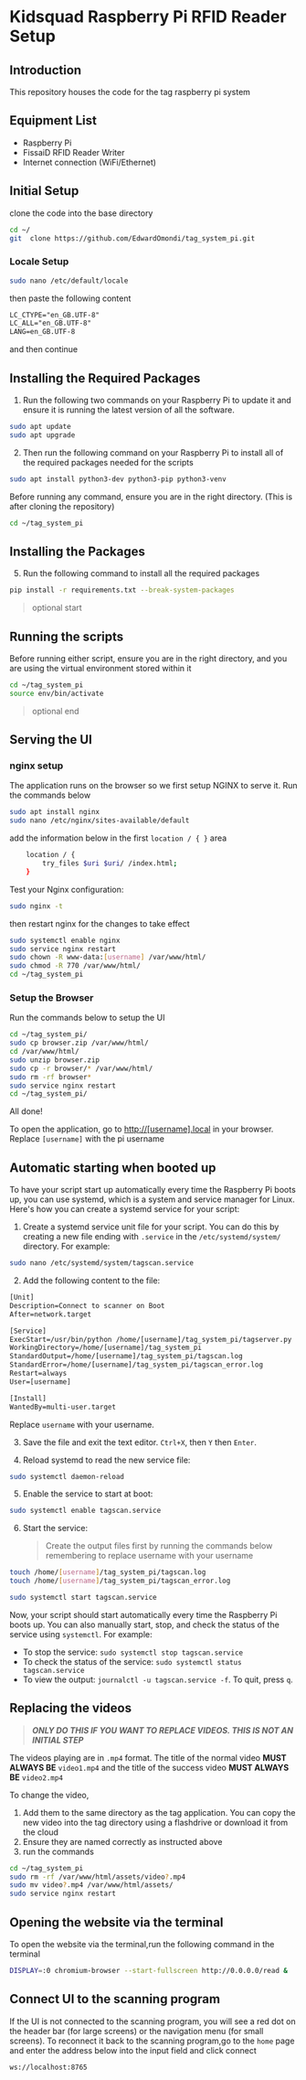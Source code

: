 # Kidsquad Raspberry Pi RFID Reader Setup

## Introduction

This repository houses the code for the tag raspberry pi system

## Equipment List

- Raspberry Pi
- FissaiD RFID Reader Writer
- Internet connection (WiFi/Ethernet)

## Initial Setup

clone the code into the base directory

```bash
cd ~/
git  clone https://github.com/EdwardOmondi/tag_system_pi.git
```

### Locale Setup

```bash
sudo nano /etc/default/locale
```

then paste the following content

```txt
LC_CTYPE="en_GB.UTF-8"
LC_ALL="en_GB.UTF-8"
LANG=en_GB.UTF-8
```

and then continue

## Installing the Required Packages

1. Run the following two commands on your Raspberry Pi to update it and ensure it is running the latest version of all the software.

```bash
sudo apt update
sudo apt upgrade
```

2. Then run the following command on your Raspberry Pi to install all of the required packages needed for the scripts

```bash
sudo apt install python3-dev python3-pip python3-venv
```

Before running any command, ensure you are in the right directory. (This is after cloning the repository)

```bash
cd ~/tag_system_pi
```

## Installing the Packages

5. Run the following command to install all the required packages

```bash
pip install -r requirements.txt --break-system-packages
```

> optional start

## Running the scripts

Before running either script, ensure you are in the right directory, and you are using the virtual environment stored within it

```bash
cd ~/tag_system_pi
source env/bin/activate
```

> optional end

## Serving the UI

### nginx setup

The application runs on the browser so we first setup NGINX to serve it.
Run the commands below

```bash
sudo apt install nginx
sudo nano /etc/nginx/sites-available/default
```

add the information below in the first `location / { }` area

```bash
    location / {
        try_files $uri $uri/ /index.html;
    }
```

Test your Nginx configuration:

```bash
sudo nginx -t
```

then restart nginx for the changes to take effect

```bash
sudo systemctl enable nginx
sudo service nginx restart
sudo chown -R www-data:[username] /var/www/html/
sudo chmod -R 770 /var/www/html/
cd ~/tag_system_pi
```
### Setup the Browser

Run the commands below to setup the UI

```bash
cd ~/tag_system_pi/
sudo cp browser.zip /var/www/html/
cd /var/www/html/
sudo unzip browser.zip
sudo cp -r browser/* /var/www/html/
sudo rm -rf browser*
sudo service nginx restart
cd ~/tag_system_pi/
```
All done!

To open the application, go to [http://[username].local](http://[username].local) in your browser. Replace `[username]` with the pi username

## Automatic starting when booted up

To have your script start up automatically every time the Raspberry Pi boots up, you can use systemd, which is a system and service manager for Linux. Here's how you can create a systemd service for your script:

1. Create a systemd service unit file for your script. You can do this by creating a new file ending with `.service` in the `/etc/systemd/system/` directory. For example:

```bash
sudo nano /etc/systemd/system/tagscan.service
```

2. Add the following content to the file:

```txt
[Unit]
Description=Connect to scanner on Boot
After=network.target

[Service]
ExecStart=/usr/bin/python /home/[username]/tag_system_pi/tagserver.py
WorkingDirectory=/home/[username]/tag_system_pi
StandardOutput=/home/[username]/tag_system_pi/tagscan.log
StandardError=/home/[username]/tag_system_pi/tagscan_error.log
Restart=always
User=[username]

[Install]
WantedBy=multi-user.target
```

Replace `username` with your username.

3. Save the file and exit the text editor. `Ctrl+X`, then `Y` then `Enter`.

4. Reload systemd to read the new service file:

```bash
sudo systemctl daemon-reload
```

5. Enable the service to start at boot:

```bash
sudo systemctl enable tagscan.service
```

6. Start the service:
   > Create the output files first by running the commands below remembering to replace username with your username

```bash
touch /home/[username]/tag_system_pi/tagscan.log
touch /home/[username]/tag_system_pi/tagscan_error.log
```

```bash
sudo systemctl start tagscan.service
```

Now, your script should start automatically every time the Raspberry Pi boots up. You can also manually start, stop, and check the status of the service using `systemctl`. For example:

- To stop the service: `sudo systemctl stop tagscan.service`
- To check the status of the service: `sudo systemctl status tagscan.service`
- To view the output: `journalctl -u tagscan.service -f`. To quit, press `q`.

## Replacing the videos

> **_ONLY DO THIS IF YOU WANT TO REPLACE VIDEOS. THIS IS NOT AN INITIAL STEP_**

The videos playing are in `.mp4` format.
The title of the normal video **MUST ALWAYS BE** `video1.mp4`
and the title of the success video **MUST ALWAYS BE** `video2.mp4`

To change the video,

1. Add them to the same directory as the tag application. You can copy the new video into the tag directory using a flashdrive or download it from the cloud
2. Ensure they are named correctly as instructed above
3. run the commands

```bash
cd ~/tag_system_pi
sudo rm -rf /var/www/html/assets/video?.mp4
sudo mv video?.mp4 /var/www/html/assets/
sudo service nginx restart
```

## Opening the website via the terminal

To open the website via the terminal,run the following command in the terminal

```bash
DISPLAY=:0 chromium-browser --start-fullscreen http://0.0.0.0/read &
```

## Connect UI to the scanning program
If the UI is not connected to the scanning program, you will see a red dot on the header bar (for large screens) or the navigation menu (for small  screens).
To  reconnect it back to the scanning program,go to the `home` page and enter  the address below into the input field and click  connect
```url
ws://localhost:8765
```
